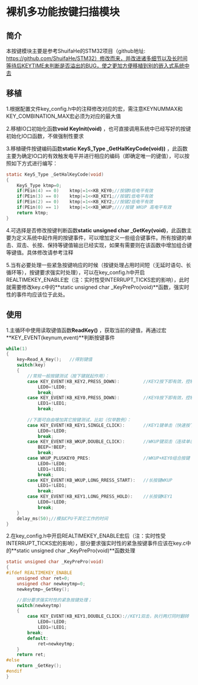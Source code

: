 # 裸机多功能按键扫描模块

## 简介
本按键模块主要是参考ShuifaHe的STM32项目（github地址: https://github.com/ShuifaHe/STM32）修改而来，并改进诸多细节以及长时间等待后KEYTIME未判断是否溢出的BUG，使之更加方便移植到别的嵌入式系统中去

## 移植
1.根据配置文件key_config.h中的注释修改对应的宏，需注意KEYNUMMAX和KEY_COMBINATION_MAX宏必须为对应的最大值

2.移植IO口初始化函数**void KeyInit(void)** ，也可直接调用系统中已经写好的按键初始化IO口函数，不做强制性要求

3.移植硬件按键编码函数**static KeyS_Type _GetHalKeyCode(void))** ，此函数主要为确定IO口的有效触发电平并进行相应的编码（即确定唯一的键值），可以按照如下方式进行编写：
```c
static KeyS_Type _GetHalKeyCode(void)
{
	KeyS_Type ktmp=0;
	if(PEin(4) == 0) 	ktmp|=1<<KB_KEY0;//按键0低电平有效
	if(PEin(3) == 0) 	ktmp|=1<<KB_KEY1;//按键1低电平有效
	if(PEin(2) == 0) 	ktmp|=1<<KB_KEY2;//按键2低电平有效
	if(PEin(0) == 1) 	ktmp|=1<<KB_WKUP;////按键 WKUP 高电平有效
	return ktmp;
}
```
4.可选择是否修改按键判断函数**static unsigned char _GetKey(void)**，此函数主要为定义系统中起作用的按键事件，可以增加定义一些组合键事件。所有按键的单击、双击、长按、保持等键值输出已经实现，如果有需要则在该函数中增加组合键等键值。具体修改请参考注释

5.当有必要处理一些紧急按键响应的时候（按键处理占用时间短（无延时语句、长循环等），按键要求强实时处理），可以在key_config.h中开启REALTIMEKEY_ENABLE宏（注：实时性受INTERRUPT_TICKS宏的影响），此时就需要修改key.c中的**static unsigned char _KeyPrePro(void)**函数，强实时性的事件均应该位于此处。

## 使用
1.主循环中使用读取键值函数**ReadKey()** ，获取当前的键值，再通过宏**KEY_EVENT(keynum,event)**判断按键事件
```c
while(1)
{
	key=Read_A_Key();	//得到键值
	switch(key)
	{				 
		//常规一般按键测试（按下键就起作用）：
		case KEY_EVENT(KB_KEY2,PRESS_DOWN):			//KEY2按下即有效，控制LED0翻转	
			LED0=!LED0;
			break;
		case KEY_EVENT(KB_KEY0,PRESS_DOWN):			//KEY0按下即有效，控制LED1翻转	 
			LED1=!LED1;
			break;
		
		//下面可自由增加其它按键测试，比如（仅举数例）：
		case KEY_EVENT(KB_KEY1,SINGLE_CLICK):		//KEY1键单击（快速按下再松开）	 
			LED0=!LED0;
			break;
		case KEY_EVENT(KB_WKUP,DOUBLE_CLICK):		//WKUP键双击（连续单击两次）
			BEEP=!BEEP;
			break;
		case WKUP_PLUSKEY0_PRES:					//WKUP+KEY0组合按键（先按下WKUP再按下KEY0）
			LED0=!LED0;
			LED1=!LED1;
			break;
		case KEY_EVENT(KB_WKUP,LONG_RRESS_START):	//长按键WKUP
			LED1=!LED1;
			break;
		case KEY_EVENT(KB_KEY1,LONG_PRESS_HOLD):	//长按键KEY1
			LED0=!LED0;
			break;
	}
	delay_ms(50);//模拟CPU干其它工作的时间
}
```
2.在key_config.h中开启REALTIMEKEY_ENABLE宏后（注：实时性受INTERRUPT_TICKS宏的影响），部分要求强实时性的紧急按键事件应该在key.c中的**static unsigned char _KeyPrePro(void)**函数处理
```c
static unsigned char _KeyPrePro(void)
{
#ifdef REALTIMEKEY_ENABLE
	unsigned char ret=0;
	unsigned char newkeytmp=0;
	newkeytmp=_GetKey();

    //部分要求强实时性的紧急按键处理；
	switch(newkeytmp)
	{
		case KEY_EVENT(KB_KEY1,DOUBLE_CLICK)://KEY1双击，执行两灯同时翻转（仅作为示例）
			LED0=!LED0;
			LED1=!LED1;
        break;
        default:
			ret=newkeytmp;
	}
	return ret;
#else
    return _GetKey();
#endif
}
```